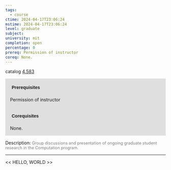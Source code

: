```yaml
---
tags:
  - course
ctime: 2024-04-17T23:06:24
mstime: 2024-04-17T23:06:24
level: graduate
subject: 
university: mit
completion: open
percentage: 0
prereq: Permission of instructor
coreq: None.
---
```


catalog [4.583](http://student.mit.edu/catalog/m4e.html#4.583)

<span style="display: block; padding: 15px; background-color: rgb(100, 100, 100, 0.2);"><font id="m_prereq3158_0" style="display: block; font-family: Arial, sans-serif; font-weight: bold; padding: 5px">Prerequisites</font><br><span id="prereq3158_0">Permission of instructor</span></span>
<span style="display: block; padding: 15px; background-color: rgb(100, 100, 100, 0.2);"><font id="m_coreq3158_0" style="display: block; font-family: Arial, sans-serif; font-weight: bold; padding: 5px">Corequisites</font><br><span id="coreq3158_0">None.</span></span>

<font style="">Description:</font>
<font style="color: grey; font-size: 0.8rem;">Group discussions and presentation of ongoing graduate student research in the Computation program.</font>



---

<< HELLO, WORLD >>
